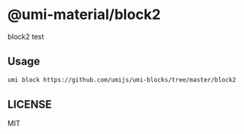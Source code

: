 # @umi-material/block2

block2 test

## Usage

```sh
umi block https://github.com/umijs/umi-blocks/tree/master/block2
```

## LICENSE

MIT
